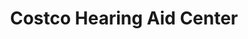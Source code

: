 ---
title: "Costco Hearing Aid Center"
url: /everett/costco-hearing-aid-center/
shop: hearing aids
---